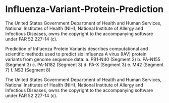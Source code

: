 # Influenza-Variant-Protein-Prediction

The United States Government Department of Health and Human Services, National Institutes of Health (NIH), National Institute of Allergy and Infectious Diseases, owns the copyright to the accompanying software under FAR 52.227-14 (c).

Prediction of Influenza Protein Variants describes computational and scientific methods used to predict six influenza A virus (IAV) protein variants from genome sequence data:  a. PB1-N40 (Segment 2) b. PA-N155 (Segment 3) c. PA-N182 (Segment 3) d. PA-X (Segment 3) e. M42 (Segment 7) f. NS3 (Segment 8) 

The United States Government Department of Health and Human Services, National Institutes of Health (NIH), National Institute of Allergy and Infectious Diseases, owns the copyright to the accompanying software under FAR 52.227-14 (c).
